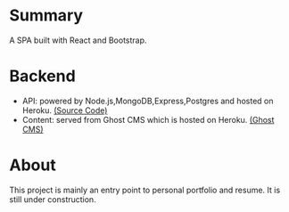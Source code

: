 # Summary
A SPA built with React and Bootstrap.

# Backend
  - API: powered by Node.js,MongoDB,Express,Postgres and hosted on Heroku. [(Source Code)](https://github.com/anasnajaa/anasnajaa-api)
  - Content: served from Ghost CMS which is hosted on Heroku. [(Ghost CMS)](https://hecked-blog.herokuapp.com)

# About
This project is mainly an entry point to personal portfolio and resume.
It is still under construction.
